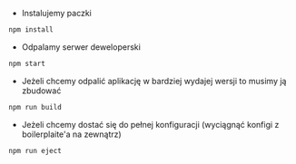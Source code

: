 - Instalujemy paczki
```sh
npm install
```

- Odpalamy serwer deweloperski
```sh
npm start
```

- Jeżeli chcemy odpalić aplikację w bardziej wydajej wersji to musimy ją zbudować
```sh
npm run build
```

- Jeżeli chcemy dostać się do pełnej konfiguracji (wyciągnąć konfigi z boilerplaite'a na zewnątrz)
```sh
npm run eject
```

